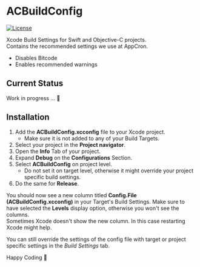 # ACBuildConfig
[![License](https://img.shields.io/badge/license-Apache%202.0-blue.svg)](https://raw.githubusercontent.com/appcron/acinteractor/master/LICENSE)

Xcode Build Settings for Swift and Objective-C projects.  
Contains the recommended settings we use at AppCron.
- Disables Bitcode
- Enables recommended warnings

## Current Status
Work in progress ... 🐳

## Installation
1. Add the **ACBuildConfig.xcconfig** file to your Xcode project.
   * Make sure it is not added to any of your Build Targets.
2. Select your project in the **Project navigator**.
3. Open the **Info** Tab of your project.
4. Expand **Debug** on the **Configurations** Section.
5. Select **ACBuildConfig** on project level.
   * Do not set it on target level, otherwise it might override your project specific build settings.
6. Do the same for **Release**.

You should now see a new column titled **Config.File (ACBuildConfig.xcconfig)** in your Target's Build Settings.
Make sure to have selected the **Levels** display option, otherwise you won't see the columns.  
Sometimes Xcode doesn't show the new column. In this case restarting Xcode might help.

You can still override the settings of the config file with target or project specific settings in the *Build Settings* tab.

Happy Coding 🐳
